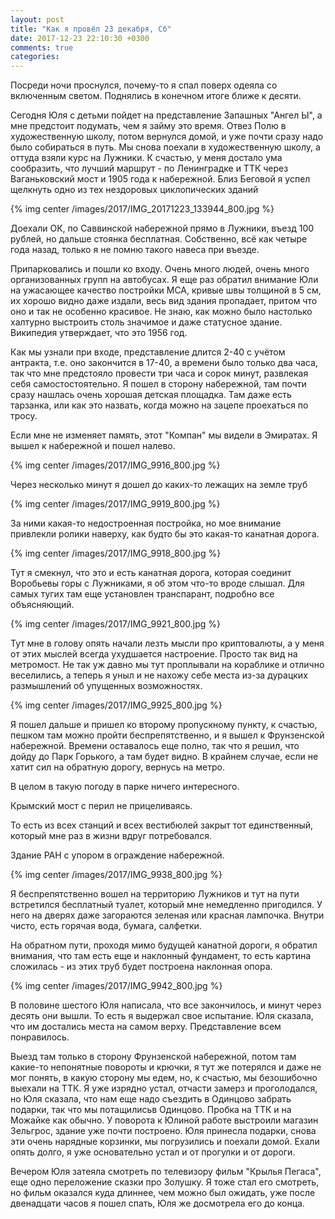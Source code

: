```yaml
---
layout: post
title: "Как я провёл 23 декабря, Сб"
date: 2017-12-23 22:10:30 +0300
comments: true
categories: 
---
```

Посреди ночи проснулся, почему-то я спал поверх одеяла со включенным светом. Поднялись в конечном итоге ближе к десяти. 

Сегодня Юля с детьми пойдет на представление Запашных "Ангел Ы", а мне предстоит подумать, чем я займу это время. Отвез Полю в художественную школу, потом вернулся домой, и уже почти сразу надо было собираться в путь. Мы снова поехали в художественную школу, а оттуда взяли курс на Лужники. К счастью, у меня достало ума сообразить, что лучший маршрут - по Ленинградке и ТТК через Ваганьковский мост и 1905 года к набережной. Близ Беговой я успел щелкнуть одно из тех нездоровых циклопических зданий

{% img center /images/2017/IMG_20171223_133944_800.jpg %}

Доехали ОК, по Саввинской набережной прямо в Лужники, въезд 100 рублей, но дальше стоянка бесплатная. Собственно, всё как четыре года назад, только я не помню такого навеса при въезде.

Припарковались и пошли ко входу. Очень много людей, очень много организованных групп на автобусах. Я еще раз обратил внимание Юли на ужасающее качество постройки МСА, кривые швы толщиной в 5 см, их хорошо видно даже издали, весь вид здания пропадает, притом что оно и так не особенно красивое. Не знаю, как можно было настолько халтурно выстроить столь значимое и даже статусное здание. Википедия утверждает, что это 1956 год.

Как мы узнали при входе, представление длится 2-40 с учётом антракта, т.е. оно закончится в 17-40, а времени было только два часа, так что мне предстояло провести три часа и сорок минут, развлекая себя самостостоятельно. Я пошел в сторону набережной, там почти сразу нашлась очень хорошая детская площадка. Там даже есть тарзанка, или как это назвать, когда можно на зацепе проехаться по тросу.

Если мне не изменяет память, этот "Компан" мы видели в Эмиратах. Я вышел к набережной и пошел налево. 

{% img center /images/2017/IMG_9916_800.jpg %}

Через несколько минут я дошел до каких-то лежащих на земле труб

{% img center /images/2017/IMG_9919_800.jpg %}

За ними какая-то недостроенная постройка, но мое внимание привлекли ролики наверху, как будто бы это какая-то канатная дорога. 

{% img center /images/2017/IMG_9918_800.jpg %}

Тут я смекнул, что это и есть канатная дорога, которая соединит Воробьевы горы с Лужниками, я об этом что-то вроде слышал. Для самых тугих там еще установлен транспарант, подробно все объясняющий. 

{% img center /images/2017/IMG_9921_800.jpg %}

Тут мне в голову опять начали лезть мысли про криптовалюты, а у меня от этих мыслей всегда ухудшается настроение. Просто так вид на метромост. Не так уж давно мы тут проплывали на кораблике и отлично веселились, а теперь я уныл и не нахожу себе места из-за дурацких размышлений об упущенных возможностях.

{% img center /images/2017/IMG_9925_800.jpg %}

Я пошел дальше и пришел ко второму пропускному пункту, к счастью, пешком там можно пройти беспрепятственно, и я вышел к Фрунзенской набережной. Времени оставалось еще полно, так что я решил, что дойду до Парк Горького, а там будет видно. В крайнем случае, если не хатит сил на обратную дорогу, вернусь на метро.


В целом в такую погоду в парке ничего интересного.




Крымский мост с перил не прицеливаясь.

То есть из всех станций и всех вестибюлей закрыт тот единственный, который мне раз в жизни вдруг потребовался.

Здание РАН с упором в ограждение набережной.

{% img center /images/2017/IMG_9938_800.jpg %}

Я беспрепятственно вошел на территорию Лужников и тут на пути встретился бесплатный туалет, который мне немедленно пригодился. У него на дверях даже загораются зеленая или красная лампочка. Внутри чисто, есть горячая вода, бумага, салфетки.

На обратном пути, проходя мимо будущей канатной дороги, я обратил внимания, что там есть еще и наклонный фундамент, то есть картина сложилась - из этих труб будет построена наклонная опора.

{% img center /images/2017/IMG_9942_800.jpg %}

В половине шестого Юля написала, что все закончилось, и минут через десять они вышли. То есть я выдержал свое испытание. Юля сказала, что им достались места на самом верху. Представление всем понравилось.

Выезд там только в сторону Фрунзенской набережной, потом там какие-то непонятные повороты и крючки, я тут же потерялся и даже не мог понять, в какую сторону мы едем, но, к счастью, мы безошибочно выехали на ТТК. Я уже изрядно устал, отчасти замерз и проголодался, но Юля сказала, что нам еще надо съездить в Одинцово забрать подарки, так что мы потащилисьв Одинцово. Пробка на ТТК и на Можайке как обычно. У поворота к Юлиной работе выстроили магазин Зельгрос, здание уже почти построено. Юля принесла подарки, снова эти очень нарядные корзинки, мы погрузились и поехали домой. Ехали опять долго, я уже основательно устал и от прогулки и от дороги.
 
Вечером Юля затеяла смотреть по телевизору фильм "Крылья Пегаса", еще одно переложение сказки про Золушку. Я тоже стал его смотреть, но фильм оказался куда длиннее, чем можно был ожидать, уже после двенадцати часов я пошел спать, Юля же досмотрела его до конца.
